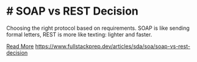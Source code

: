 # # SOAP vs REST Decision

Choosing the right protocol based on requirements. SOAP is like sending formal letters, REST is more like texting: lighter and faster.

[Read More](https://www.fullstackprep.dev/articles/sda/soa/soap-vs-rest-decision) https://www.fullstackprep.dev/articles/sda/soa/soap-vs-rest-decision